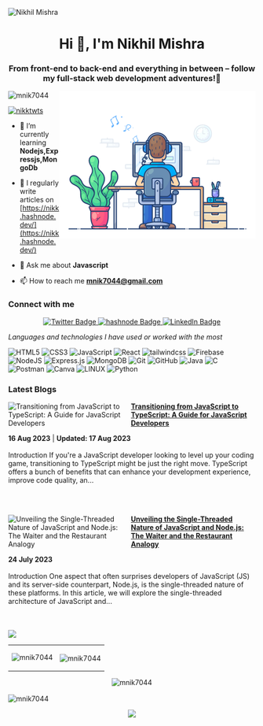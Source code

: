 ![Nikhil Mishra](https://github.com/utkarshkrishna2004/mnik7044/blob/main/nikhil-header.png)

<h1 align="center">Hi 👋, I'm Nikhil Mishra</h1>
<h3 align="center">From front-end to back-end and everything in between – follow my full-stack web development adventures!🚀</h3>
<img align="right" alt="CODE" width="400" src="https://github.com/mnik7044/mnik7044/blob/main/68747470733a2f2f7468756d62732e6766796361742e636f6d2f4576696c4e657874446576696c666973682d736d616c6c2e676966.gif">

<p align="left"> <img src="https://komarev.com/ghpvc/?username=mnik7044&label=Profile%20views&color=0e75b6&style=flat" alt="mnik7044" /> </p>

<p align="left"> <a href="https://twitter.com/nikktwts" target="blank"><img src="https://img.shields.io/twitter/follow/nikktwts?logo=twitter&style=for-the-badge" alt="nikktwts" /></a> </p>

- 🌱 I’m currently learning **Nodejs,Expressjs,MongoDb**

- 📝 I regularly write articles on [https://nikk.hashnode.dev/](https://nikk.hashnode.dev/)

- 💬 Ask me about **Javascript**

- 📫 How to reach me **mnik7044@gmail.com**

<h3 align="left">Connect with me</h3>
<div id="badges" align = "center">
  
  <a href="https://twitter.com/nikktwts">
    <img src="https://img.shields.io/badge/Twitter-blue?style=for-the-badge&logo=twitter&logoColor=white" alt="Twitter Badge"/>
  </a>
  
  <a href="https://hashnode.com/@godnik/">
    <img src="https://img.shields.io/badge/hashnode-grey?style=for-the-badge&logo=hashnode&logoColor=royalblue" alt="hashnode Badge"/>
  </a>
 
 <a href="https://www.linkedin.com/in/nikhil-mishra-8a6710244/">
    <img src="https://img.shields.io/badge/LinkedIn-blue?style=for-the-badge&logo=linkedin&logoColor=white" alt="LinkedIn Badge"/>
  </a>
 
</div>


*Languages and technologies I have used or worked with the most* 

![HTML5](https://img.shields.io/badge/html5-%23E34F26.svg?style=for-the-badge&logo=html5&logoColor=white)
![CSS3](https://img.shields.io/badge/css3-%231572B6.svg?style=for-the-badge&logo=css3&logoColor=white)
![JavaScript](https://img.shields.io/badge/javascript-%23323330.svg?style=for-the-badge&logo=javascript&logoColor=%23F7DF1E)
![React](https://img.shields.io/badge/react-%2320232a.svg?style=for-the-badge&logo=react&logoColor=%2361DAFB)
![tailwindcss](https://img.shields.io/badge/tailwind_css-0A66C2?style=for-the-badge&logo=tailwindcss&logoColor=white)
![Firebase](https://img.shields.io/badge/Firebase-039BE5?style=for-the-badge&logo=Firebase&logoColor=white)
![NodeJS](https://img.shields.io/badge/node.js-6DA55F?style=for-the-badge&logo=node.js&logoColor=white)
![Express.js](https://img.shields.io/badge/express.js-%23404d59.svg?style=for-the-badge&logo=express&logoColor=%2361DAFB)
![MongoDB](https://img.shields.io/badge/MongoDB-%234ea94b.svg?style=for-the-badge&logo=mongodb&logoColor=white)
![Git](https://img.shields.io/badge/git-%23F05033.svg?style=for-the-badge&logo=git&logoColor=white)
![GitHub](https://img.shields.io/badge/github-%23121011.svg?style=for-the-badge&logo=github&logoColor=white)
![Java](https://img.shields.io/badge/java-%23ED8B00.svg?style=for-the-badge&logo=java&logoColor=white) 
![C](https://img.shields.io/badge/c-%2300599C.svg?style=for-the-badge&logo=c&logoColor=white)
![Postman](https://img.shields.io/badge/Postman-FF6C37?style=for-the-badge&logo=postman&logoColor=white) 
![Canva](https://img.shields.io/badge/Canva-%2300C4CC.svg?style=for-the-badge&logo=Canva&logoColor=white)
![LINUX](https://img.shields.io/badge/Linux-FCC624?style=for-the-badge&logo=linux&logoColor=black)
![Python](https://img.shields.io/badge/python-3670A0?style=for-the-badge&logo=python&logoColor=ffdd54)

<h3 align="left">Latest Blogs</h3>

<!-- HASHNODE_BLOG:START -->
<p align="left">
<a href="https://blackslate.io/author/nikhil-mishra/transitioning-from-javascript-to-typescript-a-guide-for-javascript-developers" title="Transitioning from JavaScript to TypeScript: A Guide for JavaScript Developers"><img src="https://cdn.hashnode.com/res/hashnode/image/upload/v1692151081466/d944246e-3c03-4ba8-87d6-353bc6586a6a.png" alt="Transitioning from JavaScript to TypeScript: A Guide for JavaScript Developers" width="250px" align="left" /></a>
<a href="https://blackslate.io/author/nikhil-mishra/transitioning-from-javascript-to-typescript-a-guide-for-javascript-developers" title="Transitioning from JavaScript to TypeScript: A Guide for JavaScript Developers"><strong>Transitioning from JavaScript to TypeScript: A Guide for JavaScript Developers</strong></a>
<div><strong>16 Aug 2023</strong> | <strong>Updated: 17 Aug 2023</strong></div>
<br/> Introduction
If you're a JavaScript developer looking to level up your coding game, transitioning to TypeScript might be just the right move. TypeScript offers a bunch of benefits that can enhance your development experience, improve code quality, an... </p> <br/> <br/>
<p align="left">
<a href="https://blackslate.io/author/nikhil-mishra/unveiling-the-single-threaded-nature-of-javascript-and-nodejs-the-waiter-and-the-restaurant-analogy" title="Unveiling the Single-Threaded Nature of JavaScript and Node.js: The Waiter and the Restaurant Analogy"><img src="https://cdn.hashnode.com/res/hashnode/image/upload/v1689623685924/732e9e4b-b5bd-4b36-838d-c8c1ab7073b5.png" alt="Unveiling the Single-Threaded Nature of JavaScript and Node.js: The Waiter and the Restaurant Analogy" width="250px" align="left" /></a>
<a href="https://blackslate.io/author/nikhil-mishra/unveiling-the-single-threaded-nature-of-javascript-and-nodejs-the-waiter-and-the-restaurant-analogy" title="Unveiling the Single-Threaded Nature of JavaScript and Node.js: The Waiter and the Restaurant Analogy"><strong>Unveiling the Single-Threaded Nature of JavaScript and Node.js: The Waiter and the Restaurant Analogy</strong></a>
<div><strong>24 July 2023</strong></div>
<br/> Introduction
One aspect that often surprises developers of JavaScript (JS) and its server-side counterpart, Node.js, is the single-threaded nature of these platforms. In this article, we will explore the single-threaded architecture of JavaScript and... </p> <br/> <br/>
<!-- HASHNODE_BLOG:END -->

<img align="center" src="https://github-readme-stats.vercel.app/api/wakatime?username=godnik&layout=compact&theme=dracula" />

<table cellpadding="0">
  <tr style="padding: 0">
    <!-- GitHub Stats Card -->  
    <td valign="top"><p><img src="https://github-readme-stats.vercel.app/api?username=mnik7044&show_icons=true&theme=radical#gh-dark-mode-only" alt="mnik7044" /></p></td>
    <!-- GitHub Top Language Card -->
    <td valign="top"><p><img height = "200" align="center" src="https://github-readme-stats.vercel.app/api/top-langs/?username=mnik7044&layout=compact&theme=radical&custom_title=Languages" alt="mnik7044" /></p></td>
  </tr>
</table>

<p align="center">
 
<img src="https://github-readme-streak-stats.herokuapp.com/?user=mnik7044&&theme=dark&show_icons=true" alt="mnik7044" />
  
  <p> <img align="center" src="https://github-readme-activity-graph.cyclic.app/graph?username=mnik7044&bg_color=010109&color=eff1f6&line=06b290&point=fffafa&area=true&hide_border=true" alt = "mnik7044" /> </p>
<p align="center">
  <img src="https://capsule-render.vercel.app/api?type=waving&color=gradient&height=150&width=100%&section=footer"/>
</p>

